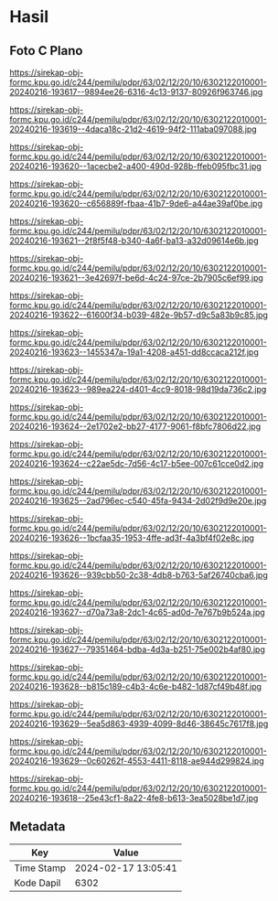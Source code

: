 # Hasil

## Foto C Plano

https://sirekap-obj-formc.kpu.go.id/c244/pemilu/pdpr/63/02/12/20/10/6302122010001-20240216-193617--9894ee26-6316-4c13-9137-80926f963746.jpg

https://sirekap-obj-formc.kpu.go.id/c244/pemilu/pdpr/63/02/12/20/10/6302122010001-20240216-193619--4daca18c-21d2-4619-94f2-111aba097088.jpg

https://sirekap-obj-formc.kpu.go.id/c244/pemilu/pdpr/63/02/12/20/10/6302122010001-20240216-193620--1acecbe2-a400-490d-928b-ffeb095fbc31.jpg

https://sirekap-obj-formc.kpu.go.id/c244/pemilu/pdpr/63/02/12/20/10/6302122010001-20240216-193620--c656889f-fbaa-41b7-9de6-a44ae39af0be.jpg

https://sirekap-obj-formc.kpu.go.id/c244/pemilu/pdpr/63/02/12/20/10/6302122010001-20240216-193621--2f8f5f48-b340-4a6f-ba13-a32d09614e6b.jpg

https://sirekap-obj-formc.kpu.go.id/c244/pemilu/pdpr/63/02/12/20/10/6302122010001-20240216-193621--3e42697f-be6d-4c24-97ce-2b7905c6ef99.jpg

https://sirekap-obj-formc.kpu.go.id/c244/pemilu/pdpr/63/02/12/20/10/6302122010001-20240216-193622--61600f34-b039-482e-9b57-d9c5a83b9c85.jpg

https://sirekap-obj-formc.kpu.go.id/c244/pemilu/pdpr/63/02/12/20/10/6302122010001-20240216-193623--1455347a-19a1-4208-a451-dd8ccaca212f.jpg

https://sirekap-obj-formc.kpu.go.id/c244/pemilu/pdpr/63/02/12/20/10/6302122010001-20240216-193623--989ea224-d401-4cc9-8018-98d19da736c2.jpg

https://sirekap-obj-formc.kpu.go.id/c244/pemilu/pdpr/63/02/12/20/10/6302122010001-20240216-193624--2e1702e2-bb27-4177-9061-f8bfc7806d22.jpg

https://sirekap-obj-formc.kpu.go.id/c244/pemilu/pdpr/63/02/12/20/10/6302122010001-20240216-193624--c22ae5dc-7d56-4c17-b5ee-007c61cce0d2.jpg

https://sirekap-obj-formc.kpu.go.id/c244/pemilu/pdpr/63/02/12/20/10/6302122010001-20240216-193625--2ad796ec-c540-45fa-9434-2d02f9d9e20e.jpg

https://sirekap-obj-formc.kpu.go.id/c244/pemilu/pdpr/63/02/12/20/10/6302122010001-20240216-193626--1bcfaa35-1953-4ffe-ad3f-4a3bf4f02e8c.jpg

https://sirekap-obj-formc.kpu.go.id/c244/pemilu/pdpr/63/02/12/20/10/6302122010001-20240216-193626--939cbb50-2c38-4db8-b763-5af26740cba6.jpg

https://sirekap-obj-formc.kpu.go.id/c244/pemilu/pdpr/63/02/12/20/10/6302122010001-20240216-193627--d70a73a8-2dc1-4c65-ad0d-7e767b9b524a.jpg

https://sirekap-obj-formc.kpu.go.id/c244/pemilu/pdpr/63/02/12/20/10/6302122010001-20240216-193627--79351464-bdba-4d3a-b251-75e002b4af80.jpg

https://sirekap-obj-formc.kpu.go.id/c244/pemilu/pdpr/63/02/12/20/10/6302122010001-20240216-193628--b815c189-c4b3-4c6e-b482-1d87cf49b48f.jpg

https://sirekap-obj-formc.kpu.go.id/c244/pemilu/pdpr/63/02/12/20/10/6302122010001-20240216-193629--5ea5d863-4939-4099-8d46-38645c7617f8.jpg

https://sirekap-obj-formc.kpu.go.id/c244/pemilu/pdpr/63/02/12/20/10/6302122010001-20240216-193629--0c60262f-4553-4411-8118-ae944d299824.jpg

https://sirekap-obj-formc.kpu.go.id/c244/pemilu/pdpr/63/02/12/20/10/6302122010001-20240216-193618--25e43cf1-8a22-4fe8-b613-3ea5028be1d7.jpg


## Metadata

| Key        | Value               |
| ---------- | ------------------- |
| Time Stamp | 2024-02-17 13:05:41 |
| Kode Dapil | 6302                |



